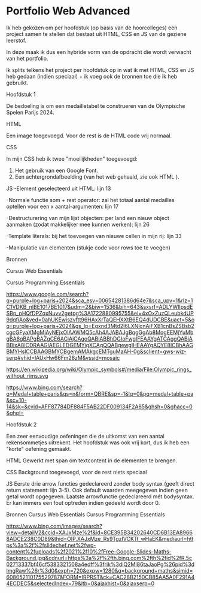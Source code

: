 # Portfolio Web Advanced

Ik heb gekozen om per hoofdstuk (op basis van de hoorcolleges) een project samen te stellen dat bestaat uit HTML, CSS en JS van de geziene leerstof.

In deze maak ik dus een hybride vorm van de opdracht die wordt verwacht van het portfolio.

Ik splits telkens het project per hoofdstuk op in wat ik met HTML, CSS en JS heb gedaan (indien speciaal) + ik voeg ook de bronnen toe die ik heb gebruikt.

Hoofdstuk 1

De bedoeling is om een medailletabel te construeren van de Olympische Spelen Parijs 2024.

HTML

Een image toegevoegd. Voor de rest is de HTML code vrij normaal.

CSS

In mijn CSS heb ik twee "moeilijkheden" toegevoegd:
1. Het gebruik van een Google Font.
2. Een achtergrondafbeelding (van het web gehaald, zie ook HTML ).

JS
-Element geselecteerd uit HTML: lijn 13

-Normale functie som + rest operator: zal het totaal aantal medailles optellen voor een x aantal-argumenten: lijn 17

-Destructurering van mijn lijst objecten: per land een nieuw object aanmaken (zodat makkelijker mee kunnen werken): lijn 26

-Template literals: bij het toevoegen van nieuwe cellen in mijn rij: lijn 33

-Manipulatie van elementen (stukje code voor rows toe te voegen)

Bronnen

Cursus Web Essentials

Cursus Programming Essentials

https://www.google.com/search?q=purple+log+paris+2024&sca_esv=00654281386d64e7&sca_upv=1&rlz=1C1VDKB_nlBE1017BE1017&udm=2&biw=1536&bih=643&sxsrf=ADLYWIIpsdESBp_pHQfDPZqxNuvv2getpg%3A1722880995755&ei=4xOxZuzQLeubkdUP9dqfiAo&ved=0ahUKEwiszvftt96HAxXrTaQEHXXtB6EQ4dUDCBE&uact=5&oq=purple+log+paris+2024&gs_lp=Egxnd3Mtd2l6LXNlcnAiFXB1cnBsZSBsb2cgcGFyaXMgMjAyNEjxOlAAWMQ5cAh4AJABAJgBqgGgAb8MqgEEMjYuMbgBA8gBAPgBAZgCE6ACiAjCAgoQABiABBhDGIoFwgIFEAAYgATCAggQABiABBixA8ICDRAAGIAEGLEDGEMYigXCAgQQABgewgIHEAAYgAQYE8ICBhAAGBMYHsICCBAAGBMYCBgemAMAkgcEMTguMaAH-0g&sclient=gws-wiz-serp#vhid=lAUxHw66Fm28zM&vssid=mosaic

https://en.wikipedia.org/wiki/Olympic_symbols#/media/File:Olympic_rings_without_rims.svg

https://www.bing.com/search?q=Medal+table+paris&qs=n&form=QBRE&sp=-1&lq=0&pq=medal+table+pa&sc=10-14&sk=&cvid=AFF87784DF884F5AB22DF009134F2A85&ghsh=0&ghacc=0&ghpl=

Hoofdstuk 2

Een zeer eenvoudige oefeningen die de uitkomst van een aantal rekensommetjes uitrekent.
Het hoofdstuk was ook vrij kort, dus ik heb een "korte" oefening gemaakt.

HTML
Gewerkt met span om textcontent in de elementen te brengen.

CSS
Background toegevoegd, voor de rest niets speciaal

JS
Eerste drie arrow functies gedeclareerd zonder body syntax (geeft direct return statement: lijn 3-5).
Ook default waarden meegegeven indien geen getal wordt opgegeven.
Laatste arrowfunctie gedeclareerd mét bodysyntax. Er kan immers een fout optreden indien gedeeld wordt door 0.

Bronnen
Cursus Web Essentials
Cursus Programming Essentials

https://www.bing.com/images/search?view=detailV2&ccid=XAJxMze%2f&id=8CE395B34202640CD6B13EA89668ADCE238C0D89&thid=OIP.XAJxMze_Rs9TgzIVCKTt_wHaEK&mediaurl=https%3a%2f%2fslidechef.net%2fwp-content%2fuploads%2f2021%2f10%2fFree-Google-Slides-Maths-Background.jpg&cdnurl=https%3a%2f%2fth.bing.com%2fth%2fid%2fR.5c02713337bf46cf5383321508a4edff%3frik%3diQ2MI86taJaoPg%26pid%3dImgRaw%26r%3d0&exph=720&expw=1280&q=background+maths&simid=608052110175529787&FORM=IRPRST&ck=CAC28B2150CB85AA5A0F291A44ECDEC5&selectedIndex=79&itb=0&ajaxhist=0&ajaxserp=0

